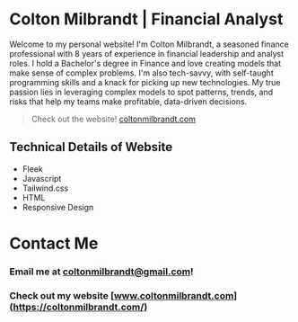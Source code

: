 # Colton Milbrandt | Financial Analyst

Welcome to my personal website! I'm Colton Milbrandt, a seasoned finance professional with 8 years of experience in financial leadership and analyst roles. I hold a Bachelor's degree in Finance and love creating models that make sense of complex problems. I'm also tech-savvy, with self-taught programming skills and a knack for picking up new technologies. My true passion lies in leveraging complex models to spot patterns, trends, and risks that help my teams make profitable, data-driven decisions.

> Check out the website! [coltonmilbrandt.com](https://coltonmilbrandt.com/)

## Technical Details of Website

-   Fleek
-   Javascript
-   Tailwind.css
-   HTML
-   Responsive Design

# Contact Me

### Email me at coltonmilbrandt@gmail.com!

### Check out my website [www.coltonmilbrandt.com](https://coltonmilbrandt.com/)
